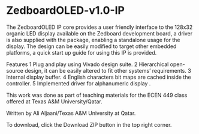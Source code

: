 ZedboardOLED-v1.0-IP
====================
The ZedboardOLED IP core provides a user friendly interface to the 128x32 organic LED display available on the Zedboard development board, a driver is also supplied with the package, enabling a standalone usage for the display. The design can be easily modified to target other embedded platforms, a quick start up guide for using this IP is provided.

Features
1 Plug and play using Vivado design suite.
2 Hierarchical open-source design, it can be easily altered to fit other systems’ requirements.
3 Internal display buffer.
4 English characters bit maps are cached inside the controller.
5 Implemented driver for alphanumeric display .

This work was done as part of teaching materials for the ECEN 449 class offered at Texas A&M University/Qatar.

Written by Ali Aljaani/Texas A&M University at Qatar.

To download, click the Download ZIP button in the top right corner.
